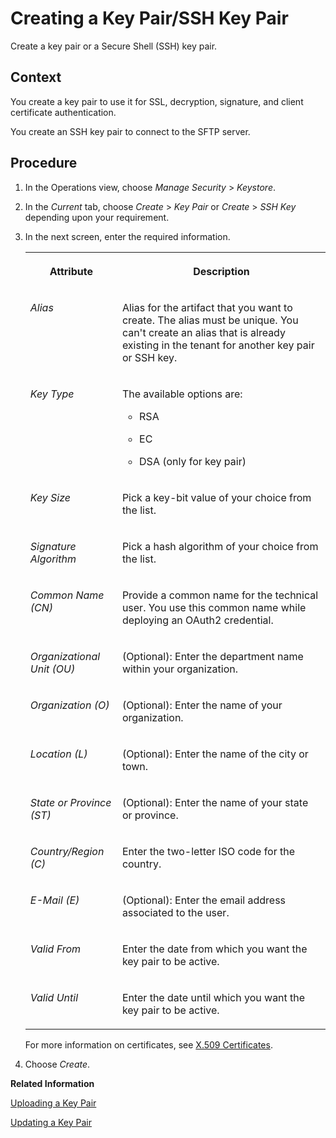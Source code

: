 <!-- loiob8a8601bbb8b4a85ba3f245c91d97589 -->

# Creating a Key Pair/SSH Key Pair

Create a key pair or a Secure Shell \(SSH\) key pair.



## Context

You create a key pair to use it for SSL, decryption, signature, and client certificate authentication.

You create an SSH key pair to connect to the SFTP server.



## Procedure

1.  In the Operations view, choose *Manage Security* \> *Keystore*.

2.  In the *Current* tab, choose *Create* \> *Key Pair* or *Create* \> *SSH Key* depending upon your requirement.

3.  In the next screen, enter the required information.


    <table>
    <tr>
    <th valign="top">

    Attribute


    
    </th>
    <th valign="top">

    Description


    
    </th>
    </tr>
    <tr>
    <td valign="top">
    
    *Alias* 


    
    </td>
    <td valign="top">
    
    Alias for the artifact that you want to create. The alias must be unique. You can't create an alias that is already existing in the tenant for another key pair or SSH key.


    
    </td>
    </tr>
    <tr>
    <td valign="top">
    
    *Key Type* 


    
    </td>
    <td valign="top">
    
    The available options are:

    -   RSA

    -   EC

    -   DSA \(only for key pair\)



    
    </td>
    </tr>
    <tr>
    <td valign="top">
    
    *Key Size* 


    
    </td>
    <td valign="top">
    
    Pick a key-bit value of your choice from the list.


    
    </td>
    </tr>
    <tr>
    <td valign="top">
    
    *Signature Algorithm* 


    
    </td>
    <td valign="top">
    
    Pick a hash algorithm of your choice from the list.


    
    </td>
    </tr>
    <tr>
    <td valign="top">
    
    *Common Name \(CN\)* 


    
    </td>
    <td valign="top">
    
    Provide a common name for the technical user. You use this common name while deploying an OAuth2 credential.


    
    </td>
    </tr>
    <tr>
    <td valign="top">
    
    *Organizational Unit \(OU\)* 


    
    </td>
    <td valign="top">
    
    \(Optional\): Enter the department name within your organization.


    
    </td>
    </tr>
    <tr>
    <td valign="top">
    
    *Organization \(O\)* 


    
    </td>
    <td valign="top">
    
    \(Optional\): Enter the name of your organization.


    
    </td>
    </tr>
    <tr>
    <td valign="top">
    
    *Location \(L\)* 


    
    </td>
    <td valign="top">
    
    \(Optional\): Enter the name of the city or town.


    
    </td>
    </tr>
    <tr>
    <td valign="top">
    
    *State or Province \(ST\)* 


    
    </td>
    <td valign="top">
    
    \(Optional\): Enter the name of your state or province.


    
    </td>
    </tr>
    <tr>
    <td valign="top">
    
    *Country/Region \(C\)* 


    
    </td>
    <td valign="top">
    
    Enter the two-letter ISO code for the country.


    
    </td>
    </tr>
    <tr>
    <td valign="top">
    
    *E-Mail \(E\)* 


    
    </td>
    <td valign="top">
    
    \(Optional\): Enter the email address associated to the user.


    
    </td>
    </tr>
    <tr>
    <td valign="top">
    
    *Valid From* 


    
    </td>
    <td valign="top">
    
    Enter the date from which you want the key pair to be active.


    
    </td>
    </tr>
    <tr>
    <td valign="top">
    
    *Valid Until* 


    
    </td>
    <td valign="top">
    
    Enter the date until which you want the key pair to be active.


    
    </td>
    </tr>
    </table>
    
    For more information on certificates, see [X.509 Certificates](../ConnectionSetup/x-509-certificates-8d38a83.md).

4.  Choose *Create*.


**Related Information**  


[Uploading a Key Pair](uploading-a-key-pair-083911e.md "Upload a private/public key pair to the tenant keystore.")

[Updating a Key Pair](updating-a-key-pair-4ceda24.md "Update a key pair keeping the alias of the keystore entry unchanged.")

